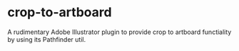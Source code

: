 # crop-to-artboard

A rudimentary Adobe Illustrator plugin to provide crop to artboard functiality by using its Pathfinder util.
